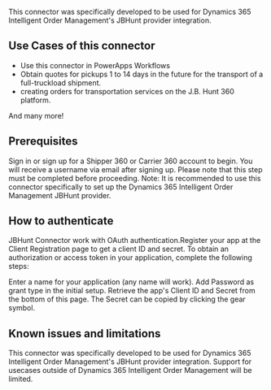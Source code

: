 This connector was specifically developed to be used for Dynamics 365 Intelligent Order Management's JBHunt provider integration.

## Use Cases of this connector
-   Use this connector in PowerApps Workflows
-   Obtain quotes for pickups 1 to 14 days in the future for the transport of a full-truckload shipment.
-   creating orders for transportation services on the J.B. Hunt 360 platform.

And many more!

## Prerequisites

Sign in or sign up for a Shipper 360 or Carrier 360 account to begin. You will receive a username via email after signing up.
Please note that this step must be completed before proceeding.
Note: It is recommended to use this connector specifically to set up the Dynamics 365 Intelligent Order Management JBHunt provider.

## How to authenticate

JBHunt Connector work with OAuth authentication.Register your app at the Client Registration page to get a client ID and secret. To obtain an authorization or access token in your application, complete the following steps:

Enter a name for your application (any name will work).
Add Password as grant type in the initial setup.
Retrieve the app's Client ID and Secret from the bottom of this page. The Secret can be copied by clicking the gear symbol.

## Known issues and limitations

This connector was specifically developed to be used for Dynamics 365 Intelligent Order Management's JBHunt provider integration. Support for usecases outside of Dynamics 365 Intelligent Order Management will be limited.